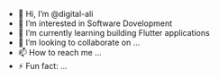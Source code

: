 - 👋 Hi, I’m @digital-ali
- 👀 I’m interested in Software Dovelopment
- 🌱 I’m currently learning building Flutter applications
- 💞️ I’m looking to collaborate on ...
- 📫 How to reach me ...
- ⚡ Fun fact: ...

<!---
digital-ali/digital-ali is a ✨ special ✨ repository because its `README.md` (this file) appears on your GitHub profile.
You can click the Preview link to take a look at your changes.
--->
